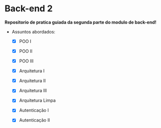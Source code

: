 # Back-end 2
**Repositorio de pratica guiada da segunda parte do modulo de back-end!**

- Assuntos abordados:

    - [x]  POO I
    - [x]  POO II
    - [x]  POO III
    - [x]  Arquitetura I
    - [x]  Arquitetura II
    - [x]  Arquitetura III
    - [x]  Arquitetura Limpa
    - [x]  Autenticação I
    - [x]  Autenticação II


